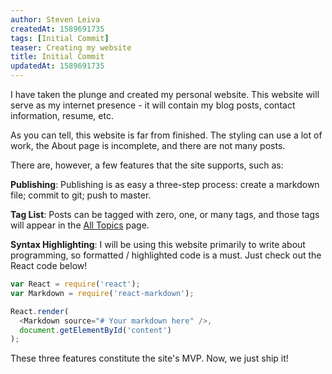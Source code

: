 ```yaml
---
author: Steven Leiva
createdAt: 1589691735
tags: [Initial Commit]
teaser: Creating my website
title: Initial Commit
updatedAt: 1589691735
---
```


I have taken the plunge and created my personal website. This website will serve as my internet presence - it will contain my blog posts, contact information, resume, etc.

As you can tell, this website is far from finished. The styling can use a lot of work, the About page is incomplete, and there are not many posts.

There are, however, a few features that the site supports, such as:

**Publishing**: Publishing is as easy a three-step process: create a markdown file; commit to git; push to master.

**Tag List**: Posts can be tagged with zero, one, or many tags, and those tags will appear in the [All Topics](/tags) page.

**Syntax Highlighting**: I will be using this website primarily to write about programming, so formatted / highlighted code is a must. Just check out the React code below!

```js
var React = require('react');
var Markdown = require('react-markdown');

React.render(
  <Markdown source="# Your markdown here" />,
  document.getElementById('content')
);
```

These three features constitute the site's MVP. Now, we just ship it!
